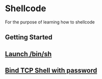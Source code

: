 # Shellcode

For the purpose of learning how to shellcode

## Getting Started

## [Launch /bin/sh](https://github.com/sparkyvxcx/Shellcode64/execve-stack.nasm)

## [Bind TCP Shell with password](https://github.com/sparkyvxcx/Shellcode64/bind-shell.nasm)
